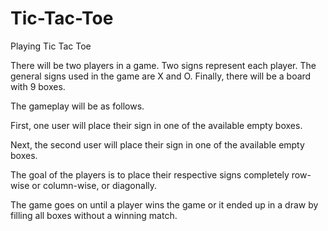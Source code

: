 # Tic-Tac-Toe


Playing Tic Tac Toe

There will be two players in a game. Two signs represent each player. The general signs used in the game are X and O. Finally, there will be a board with 9 boxes.

The gameplay will be as follows.

First, one user will place their sign in one of the available empty boxes.

Next, the second user will place their sign in one of the available empty boxes.

The goal of the players is to place their respective signs completely row-wise or column-wise, or diagonally.

The game goes on until a player wins the game or it ended up in a draw by filling all boxes without a winning match.

